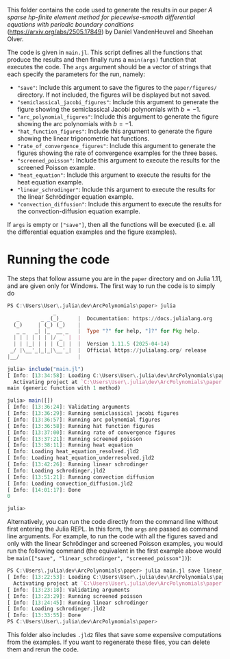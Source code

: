 This folder contains the code used to generate the results in our paper _A sparse $hp$-finite element method for piecewise-smooth differential equations with periodic boundary conditions_ (https://arxiv.org/abs/2505.17849) by Daniel VandenHeuvel and Sheehan Olver. 

The code is given in `main.jl`. This script defines all the functions that produce the results and then finally runs a `main(args)` function that executes the code. The `args` argument should be a vector of strings that each specify the parameters for the run, namely:
- `"save"`: Include this argument to save the figures to the `paper/figures/` directory. If not included, the figures will be displayed but not saved.
- `"semiclassical_jacobi_figures"`: Include this argument to generate the figure showing the semiclassical Jacobi polynomials with $b = -1$.
- `"arc_polynomial_figures"`: Include this argument to generate the figure showing the arc polynomials with $b = -1$.
- `"hat_function_figures"`: Include this argument to generate the figure showing the linear trigonometric hat functions.
- `"rate_of_convergence_figures"`: Include this argument to generate the figures showing the rate of convergence examples for the three bases.
- `"screened_poisson"`: Include this argument to execute the results for the screened Poisson example.
- `"heat_equation"`: Include this argument to execute the results for the heat equation example.
- `"linear_schrodinger"`: Include this argument to execute the results for the linear Schrödinger equation example.
- `"convection_diffusion"`: Include this argument to execute the results for the convection-diffusion equation example.

If `args` is empty or `["save"]`, then all the functions will be executed (i.e. all the differential equation examples and the figure examples).

# Running the code

The steps that follow assume you are in the `paper` directory and on Julia 1.11, and are given only for Windows. The first way to run the code is to simply do

```julia
PS C:\Users\User\.julia\dev\ArcPolynomials\paper> julia
               _
   _       _ _(_)_     |  Documentation: https://docs.julialang.org
  (_)     | (_) (_)    |
   _ _   _| |_  __ _   |  Type "?" for help, "]?" for Pkg help.
  | | | | | | |/ _` |  |
  | | |_| | | | (_| |  |  Version 1.11.5 (2025-04-14)
 _/ |\__'_|_|_|\__'_|  |  Official https://julialang.org/ release
|__/                   |

julia> include("main.jl")
[ Info: [13:34:58]: Loading C:\Users\User\.julia\dev\ArcPolynomials\paper\main.jl
  Activating project at `C:\Users\User\.julia\dev\ArcPolynomials\paper`
main (generic function with 1 method)

julia> main([])
[ Info: [13:36:24]: Validating arguments
[ Info: [13:36:29]: Running semiclassical jacobi figures
[ Info: [13:36:57]: Running arc polynomial figures
[ Info: [13:36:58]: Running hat function figures
[ Info: [13:37:00]: Running rate of convergence figures
[ Info: [13:37:21]: Running screened poisson
[ Info: [13:38:11]: Running heat equation
[ Info: Loading heat_equation_resolved.jld2
[ Info: Loading heat_equation_underresolved.jld2
[ Info: [13:42:26]: Running linear schrodinger
[ Info: Loading schrodinger.jld2
[ Info: [13:51:21]: Running convection diffusion
[ Info: Loading convection_diffusion.jld2
[ Info: [14:01:17]: Done
0

julia> 
```

Alternatively, you can run the code directly from the command line without first entering the Julia REPL. In this form, the `args` are passed as command line arguments. For example, to run the code with all the figures saved and only with the linear Schrödinger and screened Poisson examples, you would run the following command (the equivalent in the first example above would be `main(["save", "linear_schrodinger", "screened_poisson"])`):

```julia
PS C:\Users\.julia\dev\ArcPolynomials\paper> julia main.jl save linear_schrodinger screened_poisson
[ Info: [13:22:53]: Loading C:\Users\User\.julia\dev\ArcPolynomials\paper\main.jl
  Activating project at `C:\Users\User\.julia\dev\ArcPolynomials\paper`
[ Info: [13:23:18]: Validating arguments
[ Info: [13:23:29]: Running screened poisson
[ Info: [13:24:45]: Running linear schrodinger
[ Info: Loading schrodinger.jld2
[ Info: [13:33:55]: Done
PS C:\Users\User\.julia\dev\ArcPolynomials\paper> 
```

This folder also includes `.jld2` files that save some expensive computations from the examples. If you want to regenerate these files, you can delete them and rerun the code.
